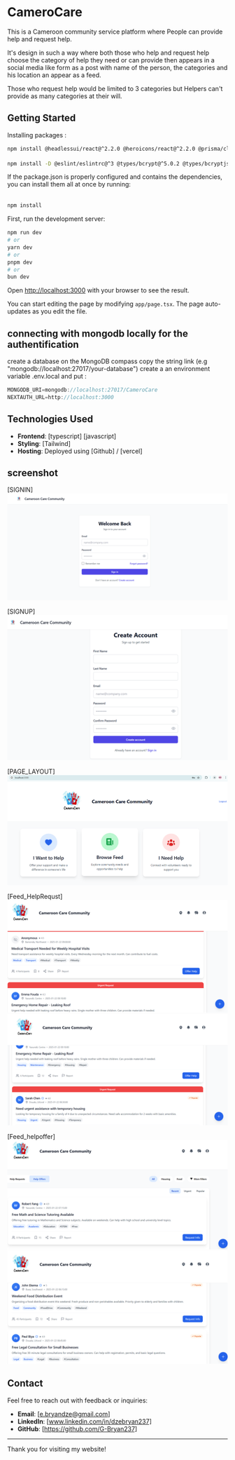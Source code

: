 # CameroCare
This is a Cameroon community service platform where People can provide help and request help.

It's design in such a way where both those who help and request help choose the category of help they need or can provide then appears in a social media like form as a post with name of the person, the categories and his location an appear as a feed.

Those who request help would be limited to 3 categories but Helpers can't provide as many categories at their will.

## Getting Started
Installing packages :
```bash
npm install @headlessui/react@^2.2.0 @heroicons/react@^2.2.0 @prisma/client@^6.2.1 @radix-ui/react-tabs@^1.1.2 bcrypt@^5.1.1 bcryptjs@^2.4.3 clsx@^2.1.1 date-fns@^4.1.0 lodash@^4.17.21 lucide-react@^0.471.1 mongodb@^6.12.0 mongoose@^8.9.5 next@^15.1.4 next-auth@^4.24.11 react@^19.0.0 react-dom@^19.0.0 react-icons@^5.4.0 socket.io-client@^4.8.1 tailwind-merge@^2.6.0

npm install -D @eslint/eslintrc@^3 @types/bcrypt@^5.0.2 @types/bcryptjs@^2.4.6 @types/lodash@^4.17.14 @types/next@^8.0.7 @types/node@^20 @types/react@^19 @types/react-dom@^19 eslint@^9 eslint-config-next@15.1.4 postcss@^8 tailwindcss@^3.4.1 typescript@^5

```

If the package.json is properly configured and contains the dependencies, you can install them all at once by running:

```bash

npm install

```

First, run the development server:

```bash
npm run dev
# or
yarn dev
# or
pnpm dev
# or
bun dev
```
Open [http://localhost:3000](http://localhost:3000) with your browser to see the result.

You can start editing the page by modifying `app/page.tsx`. The page auto-updates as you edit the file.

## connecting with mongodb locally for the authentification
create a database on the MongoDB compass 
copy the string link (e.g "mongodb://localhost:27017/your-database")
create a an environment variable .env.local and put :
```javascript
MONGODB_URI=mongodb://localhost:27017/CameroCare
NEXTAUTH_URL=http://localhost:3000

```


## Technologies Used

- **Frontend**: [typescript] [javascript]
- **Styling**: [Tailwind]
- **Hosting**: Deployed using [Github] / [vercel]


## screenshot
[SIGNIN]
![Signin page Screenshot](./screenshot/signin.png)

[SIGNUP]
![Signup page Screenshot](./screenshot/signup.png)

[PAGE_LAYOUT]
![Main page Screenshot](./screenshot/sec.png)

[Feed_HelpRequst]
![HelpRequst page Screenshot](./screenshot/feed_help_request1.png)
![HelpRequst page Screenshot](./screenshot/feed_help_request2.png)

[Feed_helpoffer]
![helpoffer page Screenshot](./screenshot/feed_help_offer1.png)
![helpoffer page Screenshot](./screenshot/feef_help_offer2.png)


## Contact

Feel free to reach out with feedback or inquiries:

- **Email**: [e.bryandze@gmail.com]
- **LinkedIn**: [www.linkedin.com/in/dzebryan237]
- **GitHub**: [https://github.com/G-Bryan237]

---

Thank you for visiting my website!

